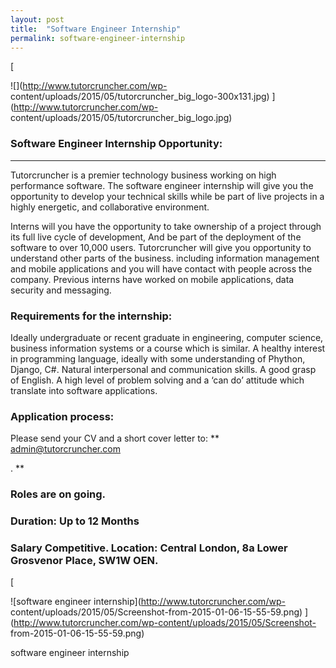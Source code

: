 ```yaml
---
layout: post
title:  "Software Engineer Internship"
permalink: software-engineer-internship
---
```

[

![](http://www.tutorcruncher.com/wp-
content/uploads/2015/05/tutorcruncher_big_logo-300x131.jpg)
](http://www.tutorcruncher.com/wp-
content/uploads/2015/05/tutorcruncher_big_logo.jpg)



### Software Engineer Internship Opportunity:



** **

Tutorcruncher is a premier technology business working on high performance
software. The software engineer internship will give you the opportunity to
develop your technical skills while be part of live projects in a highly
energetic, and collaborative environment.

Interns will you have the opportunity to take ownership of a project through
its full live cycle of development, And be part of the deployment of the
software to over 10,000 users. Tutorcruncher will give you opportunity to
understand other parts of the business. including information management and
mobile applications and you will have contact with people across the company.
Previous interns have worked on mobile applications, data security and
messaging.



### Requirements for the internship:

 Ideally undergraduate or recent graduate in engineering, computer science, business information systems or a course which is similar. A healthy interest in programming language, ideally with some understanding of Phython, Django, C#. Natural interpersonal and communication skills. A good grasp of English. A high level of problem solving and a ‘can do’ attitude which translate into software applications. 



### Application process:

 Please send your CV and a short cover letter to: ** [ admin@tutorcruncher.com ](mailto:admin@tutorcruncher.com)

. **



### Roles are on going.





### Duration: Up to 12 Months





### Salary Competitive. Location: Central London, 8a Lower Grosvenor Place, SW1W OEN.



[

![software engineer internship](http://www.tutorcruncher.com/wp-
content/uploads/2015/05/Screenshot-from-2015-01-06-15-55-59.png)
](http://www.tutorcruncher.com/wp-content/uploads/2015/05/Screenshot-
from-2015-01-06-15-55-59.png)

software engineer internship
